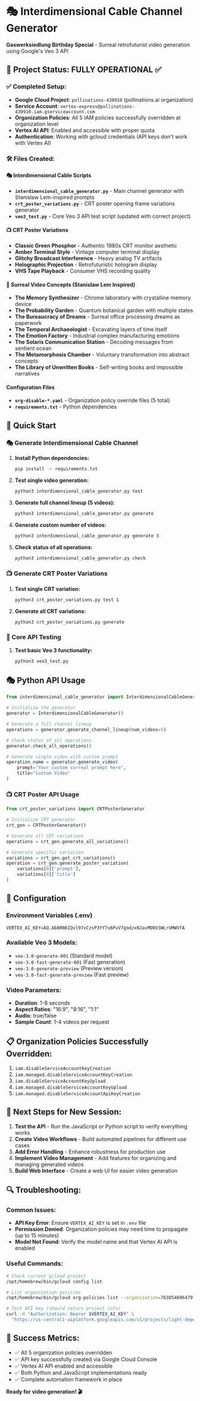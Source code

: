 # 🎭 Interdimensional Cable Channel Generator

**Gaswerksiedlung Birthday Special** - Surreal retrofuturist video generation using Google's Veo 3 API

## 🎯 Project Status: FULLY OPERATIONAL ✅

### ✅ Completed Setup:
- **Google Cloud Project**: `pollinations-430910` (pollinations.ai organization)
- **Service Account**: `vertex-express@pollinations-430910.iam.gserviceaccount.com`
- **Organization Policies**: All 5 IAM policies successfully overridden at organization level
- **Vertex AI API**: Enabled and accessible with proper quota
- **Authentication**: Working with gcloud credentials (API keys don't work with Vertex AI)

### 🛠️ Files Created:

#### 🎭 Interdimensional Cable Scripts
- **`interdimensional_cable_generator.py`** - Main channel generator with Stanislaw Lem-inspired prompts
- **`crt_poster_variations.py`** - CRT poster opening frame variations generator
- **`veo3_test.py`** - Core Veo 3 API test script (updated with correct project)

#### 📺 CRT Poster Variations
- **Classic Green Phosphor** - Authentic 1980s CRT monitor aesthetic
- **Amber Terminal Style** - Vintage computer terminal display
- **Glitchy Broadcast Interference** - Heavy analog TV artifacts
- **Holographic Projection** - Retrofuturistic hologram display
- **VHS Tape Playback** - Consumer VHS recording quality

#### 🚀 Surreal Video Concepts (Stanislaw Lem Inspired)
- **The Memory Synthesizer** - Chrome laboratory with crystalline memory device
- **The Probability Garden** - Quantum botanical garden with multiple states
- **The Bureaucracy of Dreams** - Surreal office processing dreams as paperwork
- **The Temporal Archaeologist** - Excavating layers of time itself
- **The Emotion Factory** - Industrial complex manufacturing emotions
- **The Solaris Communication Station** - Decoding messages from sentient ocean
- **The Metamorphosis Chamber** - Voluntary transformation into abstract concepts
- **The Library of Unwritten Books** - Self-writing books and impossible narratives

#### Configuration Files
- **`org-disable-*.yaml`** - Organization policy override files (5 total)
- **`requirements.txt`** - Python dependencies

## 🚀 Quick Start

### 🎭 Generate Interdimensional Cable Channel

1. **Install Python dependencies:**
   ```bash
   pip install -r requirements.txt
   ```

2. **Test single video generation:**
   ```bash
   python3 interdimensional_cable_generator.py test
   ```

3. **Generate full channel lineup (5 videos):**
   ```bash
   python3 interdimensional_cable_generator.py generate
   ```

4. **Generate custom number of videos:**
   ```bash
   python3 interdimensional_cable_generator.py generate 3
   ```

5. **Check status of all operations:**
   ```bash
   python3 interdimensional_cable_generator.py check
   ```

### 📺 Generate CRT Poster Variations

1. **Test single CRT variation:**
   ```bash
   python3 crt_poster_variations.py test 1
   ```

2. **Generate all CRT variations:**
   ```bash
   python3 crt_poster_variations.py generate
   ```

### 🧪 Core API Testing

1. **Test basic Veo 3 functionality:**
   ```bash
   python3 veo3_test.py
   ```

## 🎭 Python API Usage

```python
from interdimensional_cable_generator import InterdimensionalCableGenerator

# Initialize the generator
generator = InterdimensionalCableGenerator()

# Generate a full channel lineup
operations = generator.generate_channel_lineup(num_videos=5)

# Check status of all operations
generator.check_all_operations()

# Generate single video with custom prompt
operation_name = generator.generate_video(
    prompt="Your custom surreal prompt here",
    title="Custom Video"
)
```

### 📺 CRT Poster API Usage

```python
from crt_poster_variations import CRTPosterGenerator

# Initialize CRT generator
crt_gen = CRTPosterGenerator()

# Generate all CRT variations
operations = crt_gen.generate_all_variations()

# Generate specific variation
variations = crt_gen.get_crt_variations()
operation = crt_gen.generate_poster_variation(
    variations[0]['prompt'], 
    variations[0]['title']
)
```

## 🔧 Configuration

### Environment Variables (.env)
```
VERTEX_AI_KEY=AQ.Ab8RN6IQvl97vCzsP3YY7u6PuV7godzxNJavMO0V3WLrUMWVfA
```

### Available Veo 3 Models:
- `veo-3.0-generate-001` (Standard model)
- `veo-3.0-fast-generate-001` (Fast generation)
- `veo-3.0-generate-preview` (Preview version)
- `veo-3.0-fast-generate-preview` (Fast preview)

### Video Parameters:
- **Duration**: 1-8 seconds
- **Aspect Ratios**: "16:9", "9:16", "1:1"
- **Audio**: true/false
- **Sample Count**: 1-4 videos per request

## 📋 Organization Policies Successfully Overridden:

1. `iam.disableServiceAccountKeyCreation`
2. `iam.managed.disableServiceAccountKeyCreation`
3. `iam.disableServiceAccountKeyUpload`
4. `iam.managed.disableServiceAccountKeyUpload`
5. `iam.managed.disableServiceAccountApiKeyCreation`

## 🎯 Next Steps for New Session:

1. **Test the API** - Run the JavaScript or Python script to verify everything works
2. **Create Video Workflows** - Build automated pipelines for different use cases
3. **Add Error Handling** - Enhance robustness for production use
4. **Implement Video Management** - Add features for organizing and managing generated videos
5. **Build Web Interface** - Create a web UI for easier video generation

## 🔍 Troubleshooting:

### Common Issues:
- **API Key Error**: Ensure `VERTEX_AI_KEY` is set in `.env` file
- **Permission Denied**: Organization policies may need time to propagate (up to 15 minutes)
- **Model Not Found**: Verify the model name and that Vertex AI API is enabled

### Useful Commands:
```bash
# Check current gcloud project
/opt/homebrew/bin/gcloud config list

# List organization policies
/opt/homebrew/bin/gcloud org-policies list --organization=763054696479

# Test API key (should return project info)
curl -H "Authorization: Bearer $VERTEX_AI_KEY" \
  "https://us-central1-aiplatform.googleapis.com/v1/projects/light-depot-447020-j3/locations/us-central1/publishers/google/models"
```

## 🎉 Success Metrics:

- ✅ All 5 organization policies overridden
- ✅ API key successfully created via Google Cloud Console
- ✅ Vertex AI API enabled and accessible
- ✅ Both Python and JavaScript implementations ready
- ✅ Complete automation framework in place

**Ready for video generation! 🎬**
